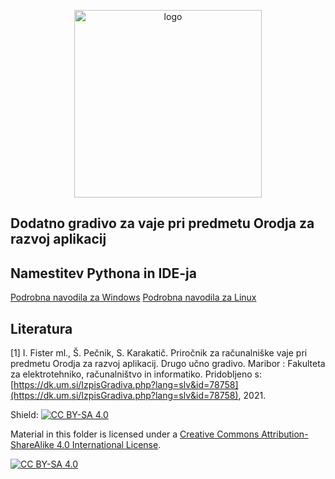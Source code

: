 <p align="center">
  <img alt="logo" width="300" src=".git/images/logo.png">
</p>

## Dodatno gradivo za vaje pri predmetu Orodja za razvoj aplikacij

## Namestitev Pythona in IDE-ja

[Podrobna navodila za Windows](https://github.com/firefly-cpp/portali-in-sistemi-znanja/blob/main/podrobna-navodila/WINDOWS.md)
[Podrobna navodila za Linux](https://github.com/firefly-cpp/portali-in-sistemi-znanja/blob/main/podrobna-navodila/LINUX.md)

## Literatura

[1] I. Fister ml., Š. Pečnik, S. Karakatič. Priročnik za računalniške vaje pri predmetu Orodja za razvoj aplikacij. Drugo učno gradivo. Maribor : Fakulteta za elektrotehniko, računalništvo in informatiko. Pridobljeno s: [https://dk.um.si/IzpisGradiva.php?lang=slv&id=78758](https://dk.um.si/IzpisGradiva.php?lang=slv&id=78758), 2021.

Shield: [![CC BY-SA 4.0][cc-by-sa-shield]][cc-by-sa]

Material in this folder is licensed under a
[Creative Commons Attribution-ShareAlike 4.0 International License][cc-by-sa].

[![CC BY-SA 4.0][cc-by-sa-image]][cc-by-sa]

[cc-by-sa]: http://creativecommons.org/licenses/by-sa/4.0/
[cc-by-sa-image]: https://licensebuttons.net/l/by-sa/4.0/88x31.png
[cc-by-sa-shield]: https://img.shields.io/badge/License-CC%20BY--SA%204.0-lightgrey.svg
